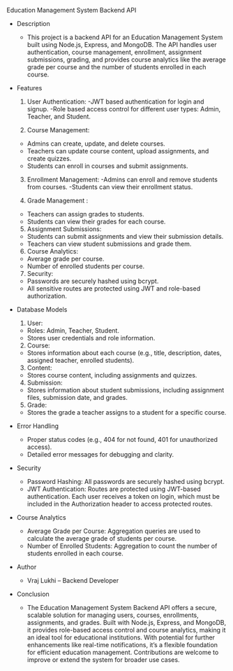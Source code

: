 Education Management System Backend API

- Description
  - This project is a backend API for an Education Management System built using Node.js, Express, and MongoDB. The API handles user authentication, course management, enrollment, assignment submissions, grading, and provides course analytics like the average grade per course and the number of students enrolled in each course.

- Features
  
  1. User Authentication:
    -JWT based authentication for login and signup.
    -Role based access control for different user types: Admin, Teacher, and Student.
  
  2. Course Management:
    - Admins can create, update, and delete courses.
    - Teachers can update course content, upload assignments, and create quizzes.
    - Students can enroll in courses and submit assignments.

  3. Enrollment Management:
    -Admins can enroll and remove students from courses.
    -Students can view their enrollment status.

  4. Grade Management :
    - Teachers can assign grades to students.
    - Students can view their grades for each course.

  5. Assignment Submissions:
    - Students can submit assignments and view their submission details.
    - Teachers can view student submissions and grade them.

  6. Course Analytics:
    - Average grade per course.
    - Number of enrolled students per course.
 
  7. Security:
    - Passwords are securely hashed using bcrypt.
    - All sensitive routes are protected using JWT and role-based authorization.

- Database Models

  1. User:
    - Roles: Admin, Teacher, Student.
    - Stores user credentials and role information.

  2. Course:
    - Stores information about each course (e.g., title, description, dates, assigned teacher, enrolled students).

  3. Content:
    - Stores course content, including assignments and quizzes.

  4. Submission:
    - Stores information about student submissions, including assignment files, submission date, and grades.

  5. Grade:
    - Stores the grade a teacher assigns to a student for a specific course.
 
- Error Handling
  - Proper status codes (e.g., 404 for not found, 401 for unauthorized access).
  - Detailed error messages for debugging and clarity.
 
- Security
  - Password Hashing: All passwords are securely hashed using bcrypt.
  - JWT Authentication: Routes are protected using JWT-based authentication. Each user receives a token on login, which must be included in the Authorization header to access protected routes.

- Course Analytics
  - Average Grade per Course: Aggregation queries are used to calculate the average grade of students per course.
  - Number of Enrolled Students: Aggregation to count the number of students enrolled in each course.
 
- Author
  - Vraj Lukhi – Backend Developer
 
- Conclusion
  - The Education Management System Backend API offers a secure, scalable solution for managing users, courses, enrollments, assignments, and grades. Built with Node.js, Express, and MongoDB, it provides role-based access control and course analytics, making it an ideal tool for educational institutions. With potential for further enhancements like real-time notifications, it’s a flexible foundation for efficient education management. Contributions are welcome to improve or extend the system for broader use cases.
